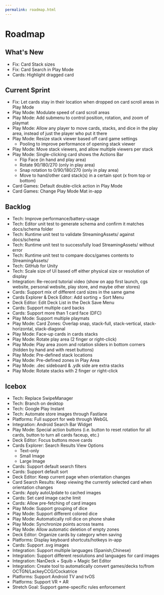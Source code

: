 ```yaml
---
permalink: roadmap.html
---
```


# Roadmap

## What's New
- Fix: Card Stack sizes
- Fix: Card Search in Play Mode
- Cards: Highlight dragged card

## Current Sprint
- Fix: Let cards stay in their location when dropped on card scroll areas in Play Mode
- Play Mode: Modulate speed of card scroll areas
- Play Mode: Add submenu to control position, rotation, and zoom of playmat
- Play Mode: Allow any player to move cards, stacks, and dice in the play area, instead of just the player who put it there
- Play Mode: Resize stack viewer based off card game settings
  - Pooling to improve performance of opening stack viewer
- Play Mode: Move stack viewers, and allow multiple viewers per stack
- Play Mode: Single-clicking card shows the Actions Bar
  - Flip Face (in hand and play area)
  - Rotate 90/180/270 (only in play area)
  - Snap rotation to 0/90/180/270 (only in play area)
  - Move to hand/other card stack(s) in a certain spot (x from top or bottom)
- Card Games: Default double-click action in Play Mode
- Card Games: Change Play Mode Mat in-app

## Backlog
- Tech: Improve performance/battery-usage
- Tech: Editor unit test to generate schema and confirm it matches docs/schema folder
- Tech: Runtime unit test to validate StreamingAssets/ against docs/schema
- Tech: Runtime unit test to successfully load StreamingAssets/ without error
- Tech: Runtime unit test to compare docs/games contents to StreamingAssets/
- Tech: GitHub for Unity
- Tech: Scale size of UI based off either physical size or resolution of display
- Integration: Re-record tutorial video (show on app first launch, cgs website, personal website, play store, and maybe other stores)
- Cards: Support mix of different card sizes in the same game
- Cards Explorer & Deck Editor: Add sorting + Sort Menu
- Deck Editor: Edit Deck List in the Deck Save Menu
- Cards: Support multiple card backs
- Cards: Support more than 1 card face (DFC)
- Play Mode: Support multiple playmats
- Play Mode: Card Zones: Overlap snap, stack-full, stack-vertical, stack-horizontal, stack-diagonal
- Play Mode: Face-up cards in cards stacks
- Play Mode: Rotate play area (2 finger or right-click)
- Play Mode: Play area zoom and rotation sliders in bottom corners (hidden by hand and with reset buttons)
- Play Mode: Pre-defined stack locations
- Play Mode: Pre-defined zones in Play Area
- Play Mode: .dec sideboard & .ydk side are extra stacks
- Play Mode: Rotate stacks with 2 finger or right-click

## Icebox
- Tech: Replace SwipeManager
- Tech: Branch on desktop
- Tech: Google Play Instant
- Tech: Automate store images through Fastlane
- Platforms: Full support for web through WebGL
- Integration: Android Search Bar Widget
- Play Mode: Special action buttons (i.e. button to reset rotation for all cards, button to turn all cards faceup, etc.)
- Deck Editor: Focus buttons move cards
- Cards Explorer: Search Results View Options
  - Text-only
  - Small Image
  - Large Image
- Cards: Support default search filters
- Cards: Support default sort
- Deck Editor: Keep current page when orientation changes
- Card Search Results: Keep viewing the currently selected card when orientation changes
- Cards: Apply autoUpdate to cached images
- Cards: Set card image cache limit
- Cards: Allow pre-fetching of card images
- Play Mode: Support grouping of dice
- Play Mode: Support different colored dice
- Play Mode: Automatically roll dice on phone shake
- Play Mode: Synchronize points across teams
- Play Mode: Allow automatic deletion of empty zones
- Deck Editor: Organize cards by category when saving
- Platforms: Display keyboard shortcuts/hotkeys in-app
- Cards: Support .svg images
- Integration: Support multiple languages (Spanish,Chinese)
- Integration: Support different resolutions and languages for card images
- Integration: NanDeck + Squib + Magic Set Editor
- Integration: Create tool to automatically convert games/decks to/from OCTGN/LackeyCCG/Cockatrice
- Platforms: Support Android TV and tvOS
- Platforms: Support VR + AR
- Stretch Goal: Support game-specific rules enforcement
